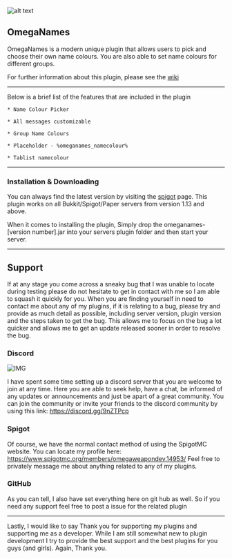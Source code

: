 ![alt text](https://i.imgur.com/DTZ7ZwG.png "banner") </span>

## OmegaNames

OmegaNames is a modern unique plugin that allows users to pick and choose their own name colours. You are also able to 
set name colours for different groups.

For further information about this plugin, please see the [wiki](https://github.com/OmegaWeaponDev/OmegaNames/wiki)

***

Below is a brief list of the features that are included in the plugin

    * Name Colour Picker
    
    * All messages customizable
    
    * Group Name Colours

    * Placeholder - %omeganames_namecolour%
    
    * Tablist namecolour
 ***
 
### Installation & Downloading

You can always find the latest version by visiting the [spigot](https://www.spigotmc.org/resources/omegavision.73013/) 
page. This plugin works on all Bukkit/Spigot/Paper servers from version 1.13 and above.

When it comes to installing the plugin, Simply drop the omeganames-[version number].jar into your servers plugin folder and then start your server.

***

## **Support**

If at any stage you come across a sneaky bug that I was unable to locate during testing please do not hesitate to get in contact with me so I am able to squash it quickly for you. When you are finding yourself in need to contact me about any of my plugins, if it is relating to a bug, please try and provide as much detail as possible, including server version, plugin version and the steps taken to get the bug. This allows me to focus on the bug a lot quicker and allows me to get an update released sooner in order to resolve the bug.

### **Discord**
![IMG](https://i.imgur.com/yQIZDR6.png)

I have spent some time setting up a discord server that you are welcome to join at any time. Here you are able to seek help, have a chat, be informed of any updates or announcements and just be apart of a great community. You can join the community or invite your friends to the discord community by using this link: https://discord.gg/9nZTPcp

### **Spigot**

Of course, we have the normal contact method of using the SpigotMC website. You can locate my profile here: https://www.spigotmc.org/members/omegaweapondev.14953/ Feel free to privately message me about anything related to any of my plugins. 

### **GitHub**

As you can tell, I also have set everything here on git hub as well. So if you need any support feel free to post a issue for the related plugin

***

Lastly, I would like to say Thank you for supporting my plugins and supporting me as a developer. While I am still somewhat new to plugin development I try to provide the best support and the best plugins for you guys (and girls). Again, Thank you. 

